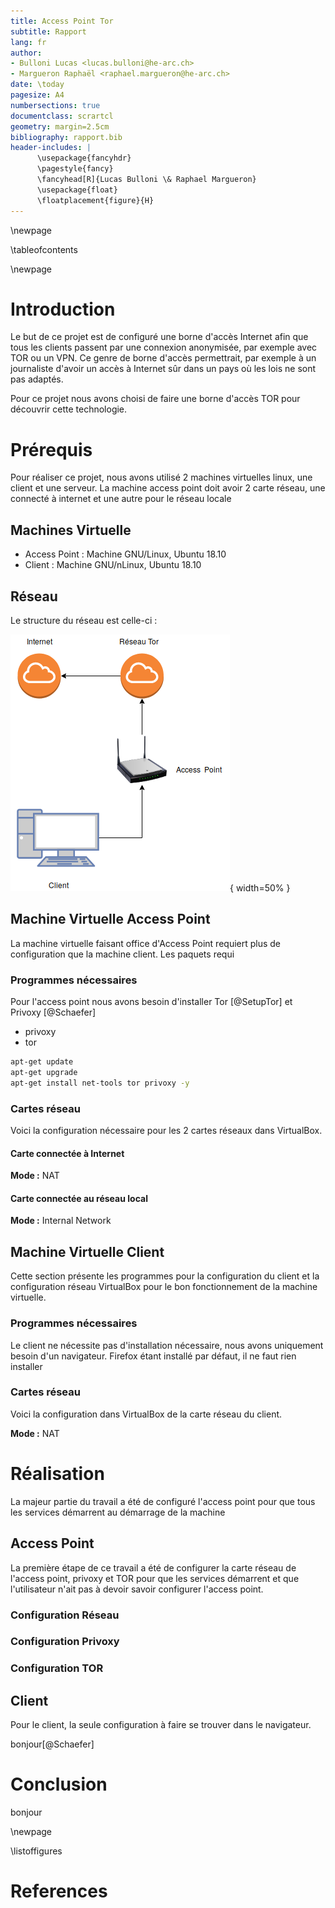 ```yaml
---
title: Access Point Tor
subtitle: Rapport
lang: fr
author:
- Bulloni Lucas <lucas.bulloni@he-arc.ch>
- Margueron Raphaël <raphael.margueron@he-arc.ch>
date: \today
pagesize: A4
numbersections: true
documentclass: scrartcl
geometry: margin=2.5cm
bibliography: rapport.bib
header-includes: |
      \usepackage{fancyhdr}
      \pagestyle{fancy}
      \fancyhead[R]{Lucas Bulloni \& Raphael Margueron}
      \usepackage{float}
      \floatplacement{figure}{H}
---
```


\newpage

\tableofcontents

\newpage

# Introduction

Le but de ce projet est de configuré une borne d'accès Internet afin que tous les clients passent par une connexion anonymisée, par exemple avec TOR ou un VPN. Ce genre de borne d'accès permettrait, par exemple à un journaliste d'avoir un accès à Internet sûr dans un pays où les lois ne sont pas adaptés.

Pour ce projet nous avons choisi de faire une borne d'accès TOR pour découvrir cette technologie.

# Prérequis

Pour réaliser ce projet, nous avons utilisé 2 machines virtuelles linux, une client et une serveur.  La machine access point doit avoir 2 carte réseau, une connecté à internet et une autre pour le réseau locale

## Machines Virtuelle

- Access Point : Machine GNU/Linux, Ubuntu 18.10
- Client : Machine GNU/nLinux, Ubuntu 18.10

## Réseau

Le structure du réseau est celle-ci : 

![Architecture du réseau](./rsc/network-diagram.png){ width=50% }

## Machine Virtuelle Access Point

La machine virtuelle faisant office d'Access Point requiert plus de configuration que la machine client. Les paquets requi

### Programmes nécessaires

Pour l'access point nous avons besoin d'installer Tor [@SetupTor] et Privoxy [@Schaefer]

- privoxy
- tor

```sh
apt-get update
apt-get upgrade
apt-get install net-tools tor privoxy -y
```

### Cartes réseau

Voici la configuration nécessaire pour les 2 cartes réseaux dans VirtualBox.

#### Carte connectée à Internet

**Mode :** NAT

#### Carte connectée au réseau local

**Mode :** Internal Network

## Machine Virtuelle Client

Cette section présente les programmes pour la configuration du client et la configuration réseau VirtualBox pour le bon fonctionnement de la machine virtuelle.

### Programmes nécessaires

Le client ne nécessite pas d'installation nécessaire, nous avons uniquement besoin d'un navigateur. Firefox étant installé par défaut, il ne faut rien installer

### Cartes réseau

Voici la configuration dans VirtualBox de la carte réseau du client.

**Mode :** NAT

# Réalisation

La majeur partie du travail a été de configuré l'access point pour que tous les services démarrent au démarrage de la machine

## Access Point

La première étape de ce travail a été de configurer la carte réseau de l'access point, privoxy et TOR pour que les services démarrent et que l'utilisateur n'ait pas à devoir savoir configurer l'access point.

### Configuration Réseau

### Configuration Privoxy

### Configuration TOR

## Client

Pour le client, la seule configuration à faire se trouver dans le navigateur.


bonjour[@Schaefer]

# Conclusion

bonjour

\newpage

\listoffigures

# References
